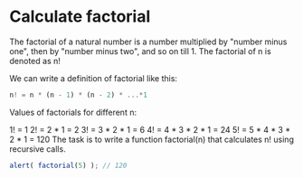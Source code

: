 # Calculate factorial

The factorial of a natural number is a number multiplied by "number minus one", then by "number minus two", and so on till 1. The factorial of n is denoted as n!

We can write a definition of factorial like this:

```javascript
n! = n * (n - 1) * (n - 2) * ...*1
```
Values of factorials for different n:

1! = 1
2! = 2 * 1 = 2
3! = 3 * 2 * 1 = 6
4! = 4 * 3 * 2 * 1 = 24
5! = 5 * 4 * 3 * 2 * 1 = 120
The task is to write a function factorial(n) that calculates n! using recursive calls.

```javascript
alert( factorial(5) ); // 120